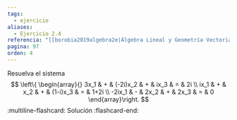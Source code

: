 ```yaml
---
tags:
  - ejercicio
aliases:
  - Ejercicio 2.4
referencia: "[[borobia2019algebra2e|Álgebra Lineal y Geometría Vectorial (2a ed)]]"
pagina: 97
orden: 4
---
```

Resuelva el sistema
$$
\left\{
\begin{array}{}
3x_1 & + & (-2i)x_2 & + & ix_3 & = & 2i \\
ix_1 & + & x_2 & + & (1-i)x_3 & = & 1+2i \\
-2ix_1 & - & 2x_2 & + & 2x_3 & = & 0
\end{array}\right.
$$
:multiline-flashcard:
Solución
:flashcard-end:
